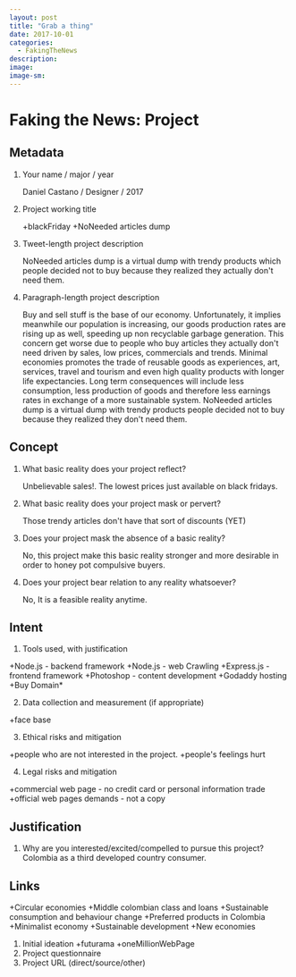 ```yaml
---
layout: post
title: "Grab a thing"
date: 2017-10-01
categories: 
  - FakingTheNews
description: 
image: 
image-sm:
---
```


# Faking the News: Project

## Metadata

1. Your name / major / year
	
	Daniel Castano / Designer / 2017

2. Project working title
	
	+blackFriday
	+NoNeeded articles dump

3. Tweet-length project description	
	
	NoNeeded articles dump is a virtual dump with trendy products which people decided not to buy because they realized they actually don't need them. 
4. Paragraph-length project description
	
	Buy and sell stuff is the base of our economy. Unfortunately, it implies meanwhile our population is increasing, our goods production rates are rising up as well, speeding up non recyclable garbage generation. This concern get worse due to people who buy articles they actually don't need driven by sales, low prices, commercials and trends. 
	Minimal economies promotes the trade of reusable goods as experiences, art, services, travel and tourism and even high quality products with longer life expectancies. Long term consequences will include less consumption, less production of goods and therefore less earnings rates in exchange of a more sustainable system. NoNeeded articles dump is a virtual dump with trendy products people decided not to buy because they realized they don't need them.


## Concept

1. What basic reality does your project reflect?

	Unbelievable sales!. The lowest prices just available on black fridays.
2. What basic reality does your project mask or pervert?

	Those trendy articles don't have that sort of discounts (YET)
3. Does your project mask the absence of a basic reality?

	No, this project make this basic reality stronger and more desirable in order to honey pot compulsive buyers.
4. Does your project bear relation to any reality whatsoever?

	No, It is a feasible reality anytime.

## Intent

1. Tools used, with justification

+Node.js - backend framework
+Node.js - web Crawling
+Express.js - frontend framework
+Photoshop - content development
+Godaddy hosting
+Buy Domain*

2. Data collection and measurement (if appropriate)

+face base

3. Ethical risks and mitigation

+people who are not interested in the project.
+people's feelings hurt

4. Legal risks and mitigation

+commercial web page - no credit card or personal information trade
+official web pages demands - not a copy

## Justification

1. Why are you interested/excited/compelled to pursue this project?
Colombia as a third developed country consumer. 


## Links

+Circular economies 
+Middle colombian class and loans 
+Sustainable consumption and behaviour change 
+Preferred products in Colombia
+Minimalist economy 
+Sustainable development 
+New economies
1. Initial ideation
+futurama
+oneMillionWebPage
2. Project questionnaire
3. Project URL (direct/source/other)